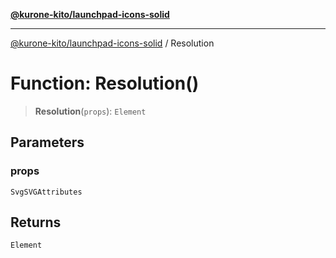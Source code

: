 [**@kurone-kito/launchpad-icons-solid**](../README.md)

***

[@kurone-kito/launchpad-icons-solid](../globals.md) / Resolution

# Function: Resolution()

> **Resolution**(`props`): `Element`

## Parameters

### props

`SvgSVGAttributes`

## Returns

`Element`
